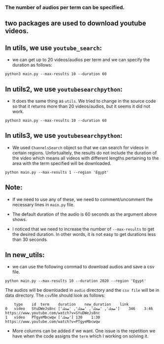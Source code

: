 ### The number of audios per term can be specified.

## two packages are used to download youtube videos.

## In utils, we use `youtube_search`:

- we can get up to 20 videos/audios per term and we can specify the duration as follows:

`python3 main.py --max-results 10 --duration 60`

## In utils2, we use `youtubesearchpython`:

- It does the same thing as `utils`. We tried to change in the source code so that it returns more than 20 videos/audios, but it seems it did not work.

`python3 main.py --max-results 10 --duration 60`

## In utils3, we use `youtubesearchpython`:

- We used `ChannelsSearch` object so that we can search for videos in certain regions. Unfortualtely, the results do not include the duration of the video which means all videos with different lengths pertaining to the area with the term specified will be downloaded.

`python main.py --max-results 1 --region 'Egypt'`

## Note:

- If we need to use any of these, we need to comment/uncomment the necessary lines in `main.py` file.

- The default duration of the audio is 60 seconds as the argument above shows.
- I noticed that we need to increase the number of `--max-results` to get the desired duration. In other words, it is not easy to get durations less than 30 seconds.

## In new_utils:

- we can use the following commad to download audios and save a csv file.

`python main.py --max-results 10 --duration 2020 --region 'Egypt'`

The audios will be downloaded in `audio` directory and the `csv file` will be in data directory. The `csv`file should look as follows:

```
	type	id	term	duration	new_duration	link
0	video	SYuDWeJs8nc	['ضحك', 'ضحك', 'ضحك', 'ضحك']	3:46	346	https://www.youtube.com/watch?v=SYuDWeJs8nc
1	video	PTgyeMbcwqw	['ضحك']	1:30	130	https://www.youtube.com/watch?v=PTgyeMbcwqw

```

- More columns can be added if we want. One issue is the repetition we have when the code assigns the `term` which I working on solving it.
